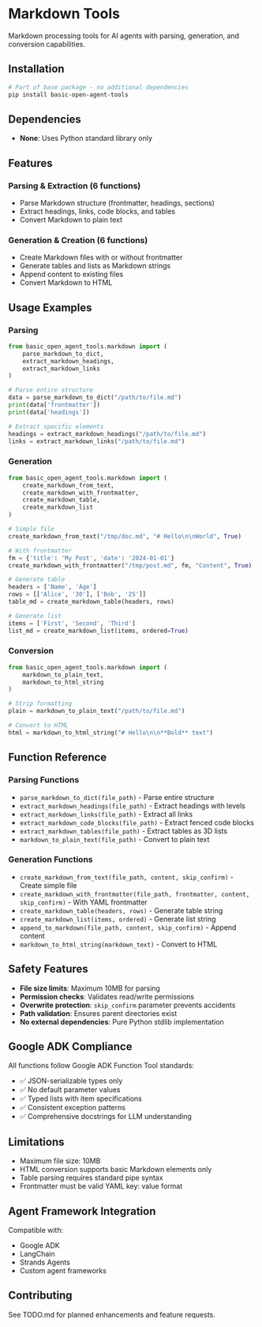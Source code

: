 # Markdown Tools

Markdown processing tools for AI agents with parsing, generation, and conversion capabilities.

## Installation

```bash
# Part of base package - no additional dependencies
pip install basic-open-agent-tools
```

## Dependencies

- **None**: Uses Python standard library only

## Features

### Parsing & Extraction (6 functions)

- Parse Markdown structure (frontmatter, headings, sections)
- Extract headings, links, code blocks, and tables
- Convert Markdown to plain text

### Generation & Creation (6 functions)

- Create Markdown files with or without frontmatter
- Generate tables and lists as Markdown strings
- Append content to existing files
- Convert Markdown to HTML

## Usage Examples

### Parsing

```python
from basic_open_agent_tools.markdown import (
    parse_markdown_to_dict,
    extract_markdown_headings,
    extract_markdown_links
)

# Parse entire structure
data = parse_markdown_to_dict("/path/to/file.md")
print(data['frontmatter'])
print(data['headings'])

# Extract specific elements
headings = extract_markdown_headings("/path/to/file.md")
links = extract_markdown_links("/path/to/file.md")
```

### Generation

```python
from basic_open_agent_tools.markdown import (
    create_markdown_from_text,
    create_markdown_with_frontmatter,
    create_markdown_table,
    create_markdown_list
)

# Simple file
create_markdown_from_text("/tmp/doc.md", "# Hello\n\nWorld", True)

# With frontmatter
fm = {'title': 'My Post', 'date': '2024-01-01'}
create_markdown_with_frontmatter("/tmp/post.md", fm, "Content", True)

# Generate table
headers = ['Name', 'Age']
rows = [['Alice', '30'], ['Bob', '25']]
table_md = create_markdown_table(headers, rows)

# Generate list
items = ['First', 'Second', 'Third']
list_md = create_markdown_list(items, ordered=True)
```

### Conversion

```python
from basic_open_agent_tools.markdown import (
    markdown_to_plain_text,
    markdown_to_html_string
)

# Strip formatting
plain = markdown_to_plain_text("/path/to/file.md")

# Convert to HTML
html = markdown_to_html_string("# Hello\n\n**Bold** text")
```

## Function Reference

### Parsing Functions
- `parse_markdown_to_dict(file_path)` - Parse entire structure
- `extract_markdown_headings(file_path)` - Extract headings with levels
- `extract_markdown_links(file_path)` - Extract all links
- `extract_markdown_code_blocks(file_path)` - Extract fenced code blocks
- `extract_markdown_tables(file_path)` - Extract tables as 3D lists
- `markdown_to_plain_text(file_path)` - Convert to plain text

### Generation Functions
- `create_markdown_from_text(file_path, content, skip_confirm)` - Create simple file
- `create_markdown_with_frontmatter(file_path, frontmatter, content, skip_confirm)` - With YAML frontmatter
- `create_markdown_table(headers, rows)` - Generate table string
- `create_markdown_list(items, ordered)` - Generate list string
- `append_to_markdown(file_path, content, skip_confirm)` - Append content
- `markdown_to_html_string(markdown_text)` - Convert to HTML

## Safety Features

- **File size limits**: Maximum 10MB for parsing
- **Permission checks**: Validates read/write permissions
- **Overwrite protection**: `skip_confirm` parameter prevents accidents
- **Path validation**: Ensures parent directories exist
- **No external dependencies**: Pure Python stdlib implementation

## Google ADK Compliance

All functions follow Google ADK Function Tool standards:
- ✅ JSON-serializable types only
- ✅ No default parameter values
- ✅ Typed lists with item specifications
- ✅ Consistent exception patterns
- ✅ Comprehensive docstrings for LLM understanding

## Limitations

- Maximum file size: 10MB
- HTML conversion supports basic Markdown elements only
- Table parsing requires standard pipe syntax
- Frontmatter must be valid YAML key: value format

## Agent Framework Integration

Compatible with:
- Google ADK
- LangChain
- Strands Agents
- Custom agent frameworks

## Contributing

See TODO.md for planned enhancements and feature requests.
